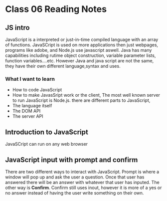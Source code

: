 # Class 06 Reading Notes

## JS intro 

JavaScript is a interpreted or just-in-time compiled language with an array of functions. JavaSCript is used on more applications then just webpages, programs like adobe, and Node.js use javascript aswell. Java has many capabilities including rutime object construction, variable parameter lists, function variables....etc. However Java and java script are not the same, they have their own different language,syntax and uses.

### What I want to learn
- How to code JavaScript
- How to make JavasSript work or the client, The most well known server to run JavaScript is Node.js. there are different parts to JavaScript, 
- The language itself
- The DOM API
- The server API


## Introduction to JavaScript

JavaSCript can run on any web browser 


## JavaScript input with prompt and confirm

There are two different ways to interact with JavaScript. Prompt is where a window will pop up and ask the user a question. Once that user has answered there will be an answer with whatever that user has inputed. The other way is **Confirm**. Confirm still uses inout, however it is more of a yes or no answer instead of having the user write something on their own.

